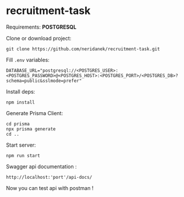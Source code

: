 # recruitment-task

Requirements: <b>POSTGRESQL</b>

Clone or download project:
```
git clone https://github.com/neridanek/recruitment-task.git
```


Fill   ```.env``` variables:


```
DATABASE_URL="postgresql://<POSTGRES_USER>:<POSTGRES_PASSWORD>@<POSTGRES_HOST>:<POSTGRES_PORT>/<POSTGRES_DB>?schema=public&sslmode=prefer"
```


Install deps:

```
npm install
```

Generate Prisma Client:
```
cd prisma
npx prisma generate
cd ..
```
Start server:
```
npm run start 
```

Swagger api documentation : 
```
http://localhost:'port'/api-docs/
```

Now you can test api with postman !

